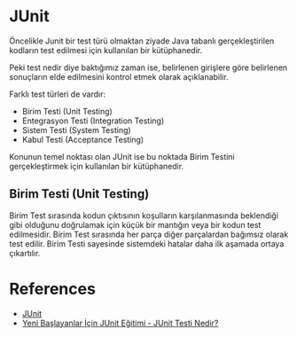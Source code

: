 # JUnit 

Öncelikle Junit bir test türü olmaktan ziyade Java tabanlı gerçekleştirilen kodların test edilmesi için kullanılan bir kütüphanedir.

Peki test nedir diye baktığımız zaman ise, belirlenen girişlere göre belirlenen sonuçların elde edilmesini kontrol etmek olarak açıklanabilir.

Farklı test türleri de vardır:
* Birim Testi (Unit Testing)
* Entegrasyon Testi (Integration Testing)
* Sistem Testi (System Testing)
* Kabul Testi (Acceptance Testing)

Konunun temel noktası olan JUnit ise bu noktada Birim Testini gerçekleştirmek için kullanılan bir kütüphanedir.

## Birim Testi (Unit Testing)

Birim Test sırasında kodun çıktısının koşulların karşılanmasında beklendiği gibi olduğunu doğrulamak için küçük bir mantığın veya bir kodun test edilmesidir.
Birim Test sırasında her parça diğer parçalardan bağımsız olarak test edilir.
Birim Testi sayesinde sistemdeki hatalar daha ilk aşamada ortaya çıkartılır.

# References

* [JUnit](https://www.yusufsezer.com.tr/junit)
* [Yeni Başlayanlar İçin JUnit Eğitimi - JUnit Testi Nedir?](https://tr.myservername.com/junit-tutorial-beginners-what-is-junit-testing)